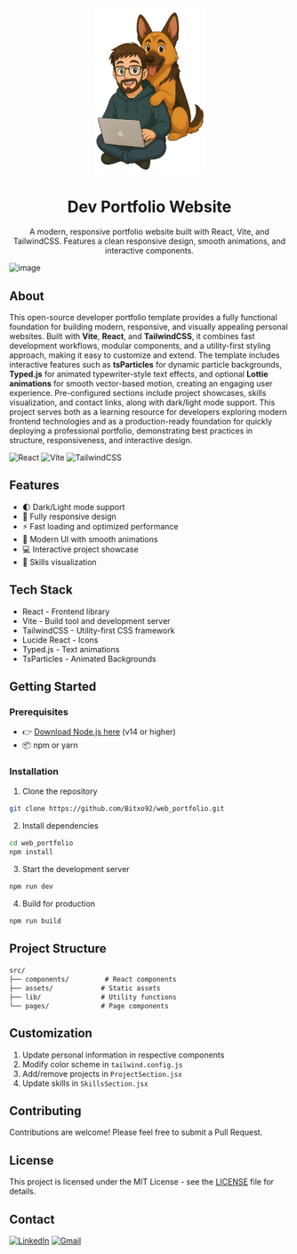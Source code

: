 <p align="center">
  <img src="./public/avatar_laptop_dog.svg" alt="Portfolio Hero" width="200" />
</p>

<h1 align="center">Dev Portfolio Website</h1>

<p align="center">
  A modern, responsive portfolio website built with React, Vite, and TailwindCSS. Features a clean responsive design, smooth animations, and interactive components.
</p>




<img width="1902" height="903" alt="image" src="https://github.com/user-attachments/assets/a98ea161-41c8-4cff-a4aa-ac1b9b6dc6b1" />




## About

This open-source developer portfolio template provides a fully functional foundation for building modern, responsive, and visually appealing personal websites. Built with **Vite**, **React**, and **TailwindCSS**, it combines fast development workflows, modular components, and a utility-first styling approach, making it easy to customize and extend. The template includes interactive features such as **tsParticles** for dynamic particle backgrounds, **Typed.js** for animated typewriter-style text effects, and optional **Lottie animations** for smooth vector-based motion, creating an engaging user experience. Pre-configured sections include project showcases, skills visualization, and contact links, along with dark/light mode support. This project serves both as a learning resource for developers exploring modern frontend technologies and as a production-ready foundation for quickly deploying a professional portfolio, demonstrating best practices in structure, responsiveness, and interactive design.


![React](https://img.shields.io/badge/Built_with-React-61DAFB?logo=react&logoColor=white)
![Vite](https://img.shields.io/badge/Built_with-Vite-646CFF?logo=vite&logoColor=white)
![TailwindCSS](https://img.shields.io/badge/Styled_with-TailwindCSS-38B2AC?logo=tailwind-css&logoColor=white)

## Features

- 🌓 Dark/Light mode support
- 📱 Fully responsive design
- ⚡ Fast loading and optimized performance
- 🎨 Modern UI with smooth animations
- 💻 Interactive project showcase
- 🎯 Skills visualization

## Tech Stack

- React - Frontend library
- Vite - Build tool and development server
- TailwindCSS - Utility-first CSS framework
- Lucide React - Icons
- Typed.js - Text animations
- TsParticles - Animated Backgrounds

## Getting Started

### Prerequisites

- 👉 [Download Node.js here](https://nodejs.org/) (v14 or higher)  
- 📦 npm or yarn

### Installation

1. Clone the repository

```bash
git clone https://github.com/Bitxo92/web_portfolio.git
```

2. Install dependencies

```bash
cd web_portfolio
npm install
```

3. Start the development server

```bash
npm run dev
```

4. Build for production

```bash
npm run build
```

## Project Structure

```
src/
├── components/         # React components
├── assets/            # Static assets
├── lib/               # Utility functions
└── pages/             # Page components
```

## Customization

1. Update personal information in respective components
2. Modify color scheme in `tailwind.config.js`
3. Add/remove projects in `ProjectSection.jsx`
4. Update skills in `SkillsSection.jsx`

## Contributing

Contributions are welcome! Please feel free to submit a Pull Request.

## License

This project is licensed under the MIT License - see the [LICENSE](LICENSE) file for details.

## Contact

[![LinkedIn](https://img.shields.io/badge/LinkedIn-0077B5?style=for-the-badge&logo=linkedin&logoColor=white)](https://www.linkedin.com/in/alejandro-m-pati%C3%B1o-garcia-41b000309/)
[![Gmail](https://img.shields.io/badge/Gmail-D14836?style=for-the-badge&logo=gmail&logoColor=white)](mailto:alexpatino1992@gmail.com)
